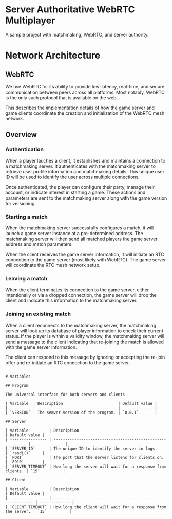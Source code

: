 # Server Authoritative WebRTC Multiplayer

A sample project with matchmaking, WebRTC, and server authority.

# Network Architecture

## WebRTC

We use WebRTC for its ability to provide low-latency, real-time, and secure communication between peers across all platforms. Most notably, WebRTC is the only such protocol that is available on the web.

This describes the implementation details of how the game server and game clients coordinate the creation and initialization of the WebRTC mesh network.

## Overview

### Authentication

When a player lauches a client, it establishes and maintains a connection to a matchmaking server. It authenticates with the matchmaking server to retrieve user profile information and matchmaking details. This unique user ID will be used to identify the user across multiple connections.

Once authenticated, the player can configure their party, manage their account, or indicate interest in starting a game. These actions and parameters are sent to the matchmaking server along with the game version for versioning.

### Starting a match

When the matchmaking server successfully configures a match, it will launch a game server instance at a pre-determined address. The matchmaking server will then send all matched players the game server address and match parameters.

When the client receives the game server information, it will initiate an RTC connection to the game server (most likely with WebRTC). The game server will coordinate the RTC mesh network setup.

### Leaving a match

When the client terminates its connection to the game server, either intentionally or via a dropped connection, the game server will drop the client and indicate this information to the matchmaking server.

### Joining an existing match

When a client reconnects to the matchmaking server, the matchmaking server will look up its database of player information to check their current status. If the player is within a validity window, the matchmaking server will send a message to the client indicating that re-joining the match is allowed with the game server information.

The client can respond to this message by ignoring or accepting the re-join offer and re-initiate an RTC connection to the game server.

```

# Variables

## Program

The universal interface for both servers and clients.

| Variable  | Description                        | Default value |
| --------- | ---------------------------------- | ------------- |
| `VERSION` | The semver version of the program. | `0.0.1`       |

## Server

| Variable         | Description                                                | Default value |
| ---------------- | ---------------------------------------------------------- | ------------- |
| `SERVER_ID`      | The unique ID to identify the server in logs.              | `randi()`     |
| `PORT`           | The port that the server listens for clients on.           | `8910`        |
| `SERVER_TIMEOUT` | How long the server will wait for a response from clients. | `15`          |

## Client

| Variable         | Description                                                   | Default value |
| ---------------- | ------------------------------------------------------------- | ------------- |
| `CLIENT_TIMEOUT` | How long the client will wait for a response from the server. | `15`          |
```
